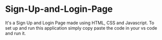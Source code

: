 # Sign-Up-and-Login-Page
It's a Sign Up and Login Page made using HTML, CSS and Javascript. To set up and run this application simply copy paste the code in your vs code and run it.
